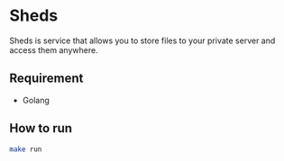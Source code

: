 # Sheds
Sheds is service that allows you to store files to your private server and access them anywhere.

## Requirement
- Golang

## How to run
```bash
make run
```
